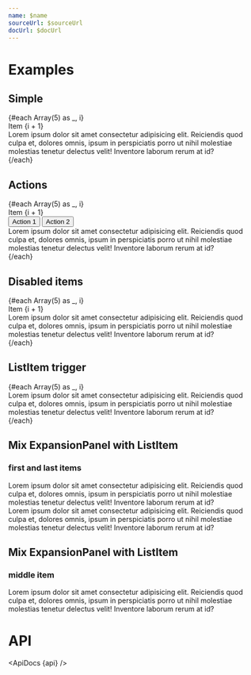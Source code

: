 ```yaml
---
name: $name
sourceUrl: $sourceUrl
docUrl: $docUrl
---
```


<script>
  import { mdiAccount } from '@mdi/js';

  import api from '$lib/components/ExpansionPanel.svelte?raw&sveld';
  import ApiDocs from '$lib/components/ApiDocs.svelte';

  import Button from '$lib/components/Button.svelte';
  import ExpansionPanel from '$lib/components/ExpansionPanel.svelte';
  import ListItem from '$lib/components/ListItem.svelte';
  import Preview from '$lib/components/Preview.svelte';
</script>

# Examples

## Simple

<Preview>
  {#each Array(5) as _, i}
    <ExpansionPanel>
      <div slot="trigger" class="flex-1 p-3">Item {i + 1}</div>
      <div>
        Lorem ipsum dolor sit amet consectetur adipisicing elit. Reiciendis quod culpa et, dolores
        omnis, ipsum in perspiciatis porro ut nihil molestiae molestias tenetur delectus velit!
        Inventore laborum rerum at id?
      </div>
    </ExpansionPanel>
  {/each}
</Preview>

## Actions

<Preview>
  {#each Array(5) as _, i}
    <ExpansionPanel>
      <div slot="trigger" class="flex-1 p-3">Item {i + 1}</div>
      <div slot="actions" class="p-2">
        <Button>Action 1</Button>
        <Button>Action 2</Button>
      </div>
      <div>
        Lorem ipsum dolor sit amet consectetur adipisicing elit. Reiciendis quod culpa et, dolores
        omnis, ipsum in perspiciatis porro ut nihil molestiae molestias tenetur delectus velit!
        Inventore laborum rerum at id?
      </div>
    </ExpansionPanel>
  {/each}
</Preview>

## Disabled items

<Preview>
  {#each Array(5) as _, i}
    <ExpansionPanel disabled={i % 2}>
      <div slot="trigger" class="flex-1 p-3">Item {i + 1}</div>
      <div>
        Lorem ipsum dolor sit amet consectetur adipisicing elit. Reiciendis quod culpa et, dolores
        omnis, ipsum in perspiciatis porro ut nihil molestiae molestias tenetur delectus velit!
        Inventore laborum rerum at id?
      </div>
    </ExpansionPanel>
  {/each}
</Preview>

## ListItem trigger

<Preview>
  {#each Array(5) as _, i}
    <ExpansionPanel>
      <ListItem
        slot="trigger"
        title="Item {i + 1}"
        subheading="List Item"
        icon={mdiAccount}
        avatar={{ class: 'bg-gray-400 text-white/90' }}
        class="flex-1"
        noShadow
      />
      <div>
        Lorem ipsum dolor sit amet consectetur adipisicing elit. Reiciendis quod culpa et, dolores
        omnis, ipsum in perspiciatis porro ut nihil molestiae molestias tenetur delectus velit!
        Inventore laborum rerum at id?
      </div>
    </ExpansionPanel>
  {/each}
</Preview>

## Mix ExpansionPanel with ListItem

### first and last items

<Preview>
  <ExpansionPanel>
    <ListItem
      slot="trigger"
      title="Item 1"
      subheading="Expansion Panel"
      icon={mdiAccount}
      avatar={{ class: 'bg-gray-400 text-white/90' }}
      class="flex-1"
      noShadow
    />
    <div>
      Lorem ipsum dolor sit amet consectetur adipisicing elit. Reiciendis quod culpa et, dolores
      omnis, ipsum in perspiciatis porro ut nihil molestiae molestias tenetur delectus velit!
      Inventore laborum rerum at id?
    </div>
  </ExpansionPanel>
  <ListItem
    title="Item 2"
    subheading="List Item"
    icon={mdiAccount}
    avatar={{ class: 'bg-gray-400 text-white/90' }}
  />
  <ExpansionPanel>
    <ListItem
      slot="trigger"
      title="Item 3"
      subheading="Expansion Panel"
      icon={mdiAccount}
      avatar={{ class: 'bg-gray-400 text-white/90' }}
      class="flex-1"
      noShadow
    />
    <div>
      Lorem ipsum dolor sit amet consectetur adipisicing elit. Reiciendis quod culpa et, dolores
      omnis, ipsum in perspiciatis porro ut nihil molestiae molestias tenetur delectus velit!
      Inventore laborum rerum at id?
    </div>
  </ExpansionPanel>
</Preview>

## Mix ExpansionPanel with ListItem

### middle item

<Preview>
  <ListItem
    title="Item 1"
    subheading="List Item"
    icon={mdiAccount}
    avatar={{ class: 'bg-gray-400 text-white/90' }}
  />
  <ExpansionPanel>
    <ListItem
      slot="trigger"
      title="Item 2"
      subheading="Expansion Panel"
      icon={mdiAccount}
      avatar={{ class: 'bg-gray-400 text-white/90' }}
      class="flex-1"
      noShadow
    />
    <div>
      Lorem ipsum dolor sit amet consectetur adipisicing elit. Reiciendis quod culpa et, dolores
      omnis, ipsum in perspiciatis porro ut nihil molestiae molestias tenetur delectus velit!
      Inventore laborum rerum at id?
    </div>
  </ExpansionPanel>
  <ListItem
    title="Item 3"
    subheading="List Item"
    icon={mdiAccount}
    avatar={{ class: 'bg-gray-400 text-white/90' }}
  />
</Preview>

# API

<ApiDocs {api} />

